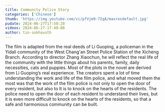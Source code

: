 ```yaml
---
title: Community Police Story
categories: ['Chinese']
thumb: 'https://img.youtube.com/vi/pfVjm9-7IqA/maxresdefault.jpg'
pudate: 2024-06-27T17:50:28
videos: 2024-06-27-17-49-08
author: tin-sokhavuth
---
```

The film is adapted from the real deeds of Li Guoping, a policeman in the Yidali community of the West Chang'an Street Police Station of the Xicheng Branch. According to director Zhang Xiaochun, he will reflect the real life of the community with the little things about his parents, family, daily necessities, cats and puppies. Most of the plots in the novel are derived from Li Guoping’s real experience. The creators spent a lot of time understanding the work and life of the film police, and what moved them the most was that the work of the film police is not only to open the door of every resident, but also to It is to knock on the hearts of the residents. The police need to open the door of each resident to understand their lives, but it is even more difficult to knock on the hearts of the residents, so that a safe and harmonious community can be built.